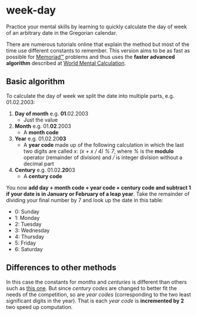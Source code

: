 [](https://img.shields.io/appveyor/ci/macht13/week-day)
[](https://img.shields.io/travis/macht13/week-day)
[](https://img.shields.io/maintenance/yes/2019)

# week-day
Practice your mental skills by learning to quickly calculate the day of week of an arbitrary date in the Gregorian calendar.

There are numerous tutorials online that explain the method but most of the time use different constants to remember. This version aims to be as fast as possible for [Memoriad™](http://www.memoriad.com) problems and thus uses the **faster advanced algorithm** described at [World Mental Calculation](https://worldmentalcalculation.com/how-to-calculate-calendar-dates/).

## Basic algorithm
To calculate the day of week we split the date into multiple parts, e.g. 01.02.2003:

1. **Day of month** e.g. **01**.02.2003
    - Just the value
2. **Month** e.g. 01.**02**.2003
    - A **month code**
3. **Year** e.g. 01.02.20**03**
    - A **year code** made up of the following calculation in which the last two digits are called *x*: *(x + x / 4) % 7*, where *%* is the **modulo** operator (remainder of division) and */* is integer division without a decimal part
4. **Century** e.g. 01.02.**20**03
    - A **century code**

You now **add day + month code + year code + century code and subtract 1 if your date is in January or February of a leap year**. Take the remainder of dividing your final number by 7 and look up the date in this table:

- 0: Sunday
- 1: Monday
- 2: Tuesday
- 3: Wednesday
- 4: Thursday
- 5: Friday
- 6: Saturday

## Differences to other methods
In this case the constants for *months* and *centuries* is different than others such as [this one](https://plus.maths.org/content/what-day-week-were-you-born). But since *century codes* are changed to better fit the needs of the competition, so are *year codes* (corresponding to the two least significant digits in the year). That is each *year code* is **incremented by 2** two speed up computation.
